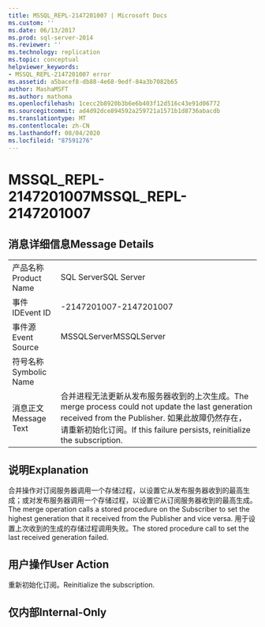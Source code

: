 ```yaml
---
title: MSSQL_REPL-2147201007 | Microsoft Docs
ms.custom: ''
ms.date: 06/13/2017
ms.prod: sql-server-2014
ms.reviewer: ''
ms.technology: replication
ms.topic: conceptual
helpviewer_keywords:
- MSSQL_REPL-2147201007 error
ms.assetid: a5bacef8-db88-4e68-9edf-84a3b7082b65
author: MashaMSFT
ms.author: mathoma
ms.openlocfilehash: 1cecc2b8920b3b6e6b403f12d516c43e91d06772
ms.sourcegitcommit: ad4d92dce894592a259721a1571b1d8736abacdb
ms.translationtype: MT
ms.contentlocale: zh-CN
ms.lasthandoff: 08/04/2020
ms.locfileid: "87591276"
---
```

# <a name="mssql_repl-2147201007"></a><span data-ttu-id="c55c8-102">MSSQL_REPL-2147201007</span><span class="sxs-lookup"><span data-stu-id="c55c8-102">MSSQL_REPL-2147201007</span></span>
    
## <a name="message-details"></a><span data-ttu-id="c55c8-103">消息详细信息</span><span class="sxs-lookup"><span data-stu-id="c55c8-103">Message Details</span></span>  
  
|||  
|-|-|  
|<span data-ttu-id="c55c8-104">产品名称</span><span class="sxs-lookup"><span data-stu-id="c55c8-104">Product Name</span></span>|<span data-ttu-id="c55c8-105">SQL Server</span><span class="sxs-lookup"><span data-stu-id="c55c8-105">SQL Server</span></span>|  
|<span data-ttu-id="c55c8-106">事件 ID</span><span class="sxs-lookup"><span data-stu-id="c55c8-106">Event ID</span></span>|<span data-ttu-id="c55c8-107">-2147201007</span><span class="sxs-lookup"><span data-stu-id="c55c8-107">-2147201007</span></span>|  
|<span data-ttu-id="c55c8-108">事件源</span><span class="sxs-lookup"><span data-stu-id="c55c8-108">Event Source</span></span>|<span data-ttu-id="c55c8-109">MSSQLServer</span><span class="sxs-lookup"><span data-stu-id="c55c8-109">MSSQLServer</span></span>|  
|<span data-ttu-id="c55c8-110">符号名称</span><span class="sxs-lookup"><span data-stu-id="c55c8-110">Symbolic Name</span></span>||  
|<span data-ttu-id="c55c8-111">消息正文</span><span class="sxs-lookup"><span data-stu-id="c55c8-111">Message Text</span></span>|<span data-ttu-id="c55c8-112">合并进程无法更新从发布服务器收到的上次生成。</span><span class="sxs-lookup"><span data-stu-id="c55c8-112">The merge process could not update the last generation received from the Publisher.</span></span> <span data-ttu-id="c55c8-113">如果此故障仍然存在，请重新初始化订阅。</span><span class="sxs-lookup"><span data-stu-id="c55c8-113">If this failure persists, reinitialize the subscription.</span></span>|  
  
## <a name="explanation"></a><span data-ttu-id="c55c8-114">说明</span><span class="sxs-lookup"><span data-stu-id="c55c8-114">Explanation</span></span>  
 <span data-ttu-id="c55c8-115">合并操作对订阅服务器调用一个存储过程，以设置它从发布服务器收到的最高生成；或对发布服务器调用一个存储过程，以设置它从订阅服务器收到的最高生成。</span><span class="sxs-lookup"><span data-stu-id="c55c8-115">The merge operation calls a stored procedure on the Subscriber to set the highest generation that it received from the Publisher and vice versa.</span></span> <span data-ttu-id="c55c8-116">用于设置上次收到的生成的存储过程调用失败。</span><span class="sxs-lookup"><span data-stu-id="c55c8-116">The stored procedure call to set the last received generation failed.</span></span>  
  
## <a name="user-action"></a><span data-ttu-id="c55c8-117">用户操作</span><span class="sxs-lookup"><span data-stu-id="c55c8-117">User Action</span></span>  
 <span data-ttu-id="c55c8-118">重新初始化订阅。</span><span class="sxs-lookup"><span data-stu-id="c55c8-118">Reinitialize the subscription.</span></span>  
  
## <a name="internal-only"></a><span data-ttu-id="c55c8-119">仅内部</span><span class="sxs-lookup"><span data-stu-id="c55c8-119">Internal-Only</span></span>  
  
